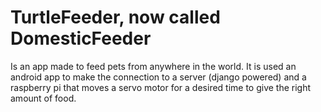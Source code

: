 # TurtleFeeder, now called DomesticFeeder
Is an app made to feed pets from anywhere in the world. 
It is used an android app to make the connection to a server (django powered) and a raspberry pi that moves a servo motor 
for a desired time to give the right amount of food.
